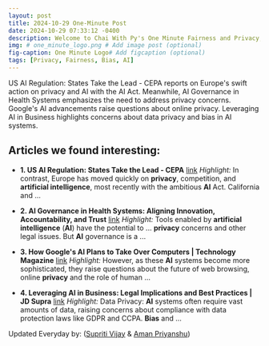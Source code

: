```yaml
---
layout: post
title: 2024-10-29 One-Minute Post
date: 2024-10-29 07:33:12 -0400
description: Welcome to Chai With Py's One Minute Fairness and Privacy, which aims to provide you the current happenings in the world of Fairness, Privacy, and AI.
img: # one_minute_logo.png # Add image post (optional)
fig-caption: One Minute Logo# Add figcaption (optional)
tags: [Privacy, Fairness, Bias, AI]
---
```


US AI Regulation: States Take the Lead - CEPA reports on Europe's swift action on privacy and AI with the AI Act. Meanwhile, AI Governance in Health Systems emphasizes the need to address privacy concerns. Google's AI advancements raise questions about online privacy. Leveraging AI in Business highlights concerns about data privacy and bias in AI systems.

## Articles we found interesting:

- **1. US <b>AI</b> Regulation: States Take the Lead - CEPA** [link](https://cepa.org/article/us-ai-regulation-states-take-the-lead/)
_Highlight:_ In contrast, Europe has moved quickly on <b>privacy</b>, competition, and <b>artificial intelligence</b>, most recently with the ambitious <b>AI</b> Act. California and&nbsp;...

- **2. <b>AI</b> Governance in Health Systems: Aligning Innovation, Accountability, and Trust** [link](https://healthpolicy.duke.edu/publications/ai-governance-health-systems-aligning-innovation-accountability-and-trust)
_Highlight:_ Tools enabled by <b>artificial intelligence</b> (<b>AI</b>) have the potential to ... <b>privacy</b> concerns and other legal issues. But <b>AI</b> governance is a&nbsp;...

- **3. How Google&#39;s <b>AI</b> Plans to Take Over Computers | Technology Magazine** [link](https://technologymagazine.com/articles/how-googles-ai-plans-to-take-over-computers)
_Highlight:_ However, as these <b>AI</b> systems become more sophisticated, they raise questions about the future of web browsing, online <b>privacy</b> and the role of human&nbsp;...

- **4. Leveraging <b>AI</b> in Business: Legal Implications and Best Practices | JD Supra** [link](https://www.jdsupra.com/legalnews/leveraging-ai-in-business-legal-5321062/)
_Highlight:_ Data Privacy: <b>AI</b> systems often require vast amounts of data, raising concerns about compliance with data protection laws like GDPR and CCPA. <b>Bias</b> and&nbsp;...


Updated Everyday by: (<a href="https://supritivijay.github.io/">Supriti Vijay</a> & <a href="https://amanpriyanshu.github.io/">Aman Priyanshu</a>)
